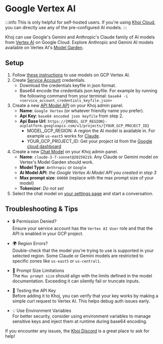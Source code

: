 # Google Vertex AI
:::info
This is only helpful for self-hosted users. If you're using [Khoj Cloud](https://app.khoj.dev), you can directly use any of the pre-configured AI models.
:::

Khoj can use Google's Gemini and Anthropic's Claude family of AI models from [Vertex AI](https://cloud.google.com/vertex-ai) on Google Cloud. Explore Anthropic and Gemini AI models available on Vertex AI's [Model Garden](https://console.cloud.google.com/vertex-ai/model-garden).

## Setup
1. Follow [these instructions](https://cloud.google.com/vertex-ai/generative-ai/docs/partner-models/use-claude#before_you_begin) to use models on GCP Vertex AI.
2. Create [Service Account](https://console.cloud.google.com/apis/credentials/serviceaccountkey) credentials.
   - Download the credentials keyfile in json format.
   - Base64 encode the credentials json keyfile. For example by running the following command from your terminal:
     `base64 -i <service_account_credentials_keyfile.json>`
3. Create a new [API Model API](http://localhost:42110/server/admin/database/aimodelapi/add) on your Khoj admin panel.
   - **Name**: `Google Vertex` (or whatever friendly name you prefer).
   - **Api Key**: `base64 encoded json keyfile` from step 2.
   - **Api Base Url**: `https://{MODEL_GCP_REGION}-aiplatform.googleapis.com/v1/projects/{YOUR_GCP_PROJECT_ID}`
     - MODEL_GCP_REGION: A region the AI model is available in. For example `us-east5` works for [Claude](https://cloud.google.com/vertex-ai/generative-ai/docs/partner-models/use-claude#regions).
     - YOUR_GCP_PROJECT_ID: Get your project id from the [Google cloud dashboard](https://console.cloud.google.com/home/dashboard)
4. Create a new [Chat Model](http://localhost:42110/server/admin/database/chatmodel/add) on your Khoj admin panel.
   - **Name**: `claude-3-7-sonnet@20250219`. Any Claude or Gemini model on Vertex's Model Garden should work.
   - **Model Type**: `Anthropic` or `Google`
   - **Ai Model API**: *the Google Vertex Ai Model API you created in step 3*
   - **Max prompt size**: `60000` (replace with the max prompt size of your model)
   - **Tokenizer**: *Do not set*
5. Select the chat model on [your settings page](http://localhost:42110/settings) and start a conversation.

##  Troubleshooting & Tips

- 🔒 Permission Denied?  
  Ensure your service account has the `Vertex AI User` role and that the API is enabled in your GCP project.

- 🌍 Region Errors?  
  Double-check that the model you're trying to use is supported in your selected region. Some Claude or Gemini models are restricted to specific zones like `us-east5` or `us-central1`.

- 📏 Prompt Size Limitations  
  The `Max prompt size` should align with the limits defined in the model documentation. Exceeding it can silently fail or truncate inputs.

- 🧪 Testing the API Key  
  Before adding it to Khoj, you can verify that your key works by making a simple curl request to Vertex AI. This helps debug auth issues early.

- 💡 Use Environment Variables  
  For better security, consider using environment variables to manage sensitive keys and inject them at runtime during base64 encoding.

If you encounter any issues, the [Khoj Discord](https://discord.gg/BDgyabRM6e) is a great place to ask for help!

